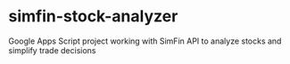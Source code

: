 # simfin-stock-analyzer
Google Apps Script project working with SimFin API to analyze stocks and simplify trade decisions
